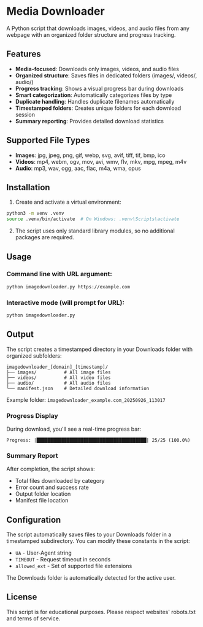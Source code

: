 # Media Downloader

A Python script that downloads images, videos, and audio files from any webpage with an organized folder structure and progress tracking.

## Features

- **Media-focused**: Downloads only images, videos, and audio files
- **Organized structure**: Saves files in dedicated folders (images/, videos/, audio/)
- **Progress tracking**: Shows a visual progress bar during downloads
- **Smart categorization**: Automatically categorizes files by type
- **Duplicate handling**: Handles duplicate filenames automatically
- **Timestamped folders**: Creates unique folders for each download session
- **Summary reporting**: Provides detailed download statistics

## Supported File Types

- **Images**: jpg, jpeg, png, gif, webp, svg, avif, tiff, tif, bmp, ico
- **Videos**: mp4, webm, ogv, mov, avi, wmv, flv, mkv, mpg, mpeg, m4v
- **Audio**: mp3, wav, ogg, aac, flac, m4a, wma, opus

## Installation

1. Create and activate a virtual environment:
```bash
python3 -m venv .venv
source .venv/bin/activate  # On Windows: .venv\Scripts\activate
```

2. The script uses only standard library modules, so no additional packages are required.

## Usage

### Command line with URL argument:
```bash
python imagedownloader.py https://example.com
```

### Interactive mode (will prompt for URL):
```bash
python imagedownloader.py
```

## Output

The script creates a timestamped directory in your Downloads folder with organized subfolders:

```
imagedownloader_[domain]_[timestamp]/
├── images/          # All image files
├── videos/          # All video files  
├── audio/           # All audio files
└── manifest.json    # Detailed download information
```

Example folder: `imagedownloader_example.com_20250926_113017`

### Progress Display
During download, you'll see a real-time progress bar:
```
Progress: |████████████████████████████████████████| 25/25 (100.0%)
```

### Summary Report
After completion, the script shows:
- Total files downloaded by category
- Error count and success rate
- Output folder location
- Manifest file location

## Configuration

The script automatically saves files to your Downloads folder in a timestamped subdirectory.
You can modify these constants in the script:
- `UA` - User-Agent string
- `TIMEOUT` - Request timeout in seconds
- `allowed_ext` - Set of supported file extensions

The Downloads folder is automatically detected for the active user.

## License

This script is for educational purposes. Please respect websites' robots.txt and terms of service.
